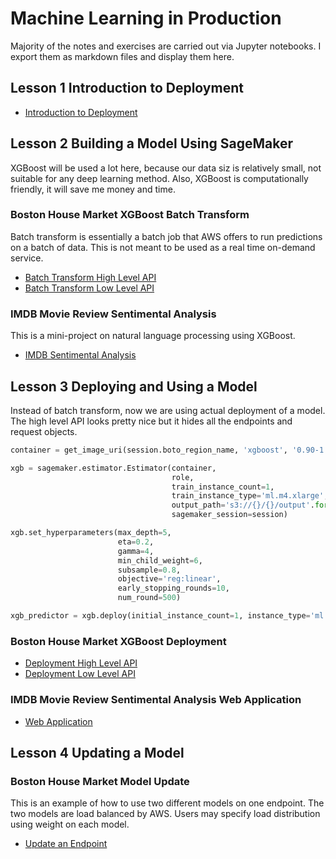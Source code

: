 # Machine Learning in Production

Majority of the notes and exercises are carried out via Jupyter notebooks. I export them as markdown
files and display them here.

## Lesson 1 Introduction to Deployment

* [Introduction to Deployment](introduction_to_deployment.md)

## Lesson 2 Building a Model Using SageMaker

XGBoost will be used a lot here, because our data siz is relatively small, not suitable for any
deep learning method. Also, XGBoost is computationally friendly, it will save me money and time.

### Boston House Market XGBoost Batch Transform

Batch transform is essentially a batch job that AWS offers to run predictions on a batch of data.
This is not meant to be used as a real time on-demand service.

* [Batch Transform High Level API](boston_housing_xgboost_batch_transform_high_level_api.md)
* [Batch Transform Low Level API](boston_housing_xgboost_batch_transform_low_level_api.md)

### IMDB Movie Review Sentimental Analysis

This is a mini-project on natural language processing using XGBoost.

* [IMDB Sentimental Analysis](imdb_sentiment_analysis_xgboost_batch_transform.md)

## Lesson 3 Deploying and Using a Model

Instead of batch transform, now we are using actual deployment of a model. The high level API
looks pretty nice but it hides all the endpoints and request objects.

```python
container = get_image_uri(session.boto_region_name, 'xgboost', '0.90-1')

xgb = sagemaker.estimator.Estimator(container,
                                    role,
                                    train_instance_count=1,
                                    train_instance_type='ml.m4.xlarge',
                                    output_path='s3://{}/{}/output'.format(session.default_bucket(), prefix),
                                    sagemaker_session=session)

xgb.set_hyperparameters(max_depth=5,
                        eta=0.2,
                        gamma=4,
                        min_child_weight=6,
                        subsample=0.8,
                        objective='reg:linear',
                        early_stopping_rounds=10,
                        num_round=500)

xgb_predictor = xgb.deploy(initial_instance_count=1, instance_type='ml.m4.xlarge')
```

### Boston House Market XGBoost Deployment

* [Deployment High Level API](boston_housing_xgboost_deploy_high_level_api.md)
* [Deployment Low Level API](boston_housing_xgboost_deploy_low_level_api.md)

### IMDB Movie Review Sentimental Analysis Web Application

* [Web Application](imdb_sentiment_analysis_xgboost_web_app.md)

## Lesson 4 Updating a Model

### Boston House Market Model Update

This is an example of how to use two different models on one endpoint. The two models are load
balanced by AWS. Users may specify load distribution using weight on each model.

* [Update an Endpoint](boston_housing_updating_an_endpoint.md)
